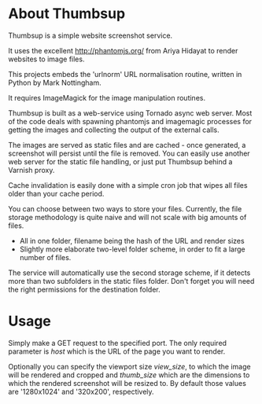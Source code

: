 # About Thumbsup #

Thumbsup is a simple website screenshot service. 

It uses the excellent http://phantomjs.org/ from Ariya Hidayat to
render websites to image files.

This projects embeds the 'urlnorm' URL normalisation routine, written
in Python by Mark Nottingham.

It requires ImageMagick for the image manipulation routines.

Thumbsup is built as a web-service using Tornado async web
server. Most of the code deals with spawning phantomjs and imagemagic
processes for getting the images and collecting the output of the
external calls. 

The images are served as static files and are cached - once generated,
a screenshot will persist until the file is removed. You can easily
use another web server for the static file handling, or just put
Thumbsup behind a Varnish proxy.  

Cache invalidation is easily done with a simple cron job that wipes
all files older than your cache period. 

You can choose between two ways to store your files. Currently, the file storage methodology is quite naive and will not
scale with big amounts of files. 

* All in one folder, filename being the hash of the URL and render sizes
* Slightly more elaborate two-level folder scheme, in order to fit a large number of files.

The service will automatically use the second storage scheme, if it
detects more than two subfolders in the static files folder. Don't
forget you will need the right permissions for the destination folder.

# Usage #

Simply make a GET request to the specified port. The only required
parameter is *host* which is the URL of the page you want to render. 

Optionally you can specify the viewport size *view_size*, to which the image will
be rendered and cropped and *thumb_size* which are the dimensions to
which the rendered screenshot will be resized to. By default those
values are '1280x1024' and '320x200', respectively. 
